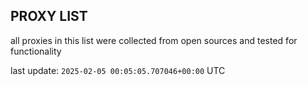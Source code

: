 ## PROXY LIST

all proxies in this list were collected from open sources and tested for functionality

last update: `2025-02-05 00:05:05.707046+00:00` UTC